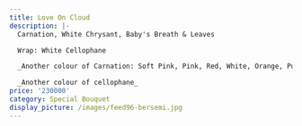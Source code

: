 ```yaml
---
title: Love On Cloud
description: |-
  Carnation, White Chrysant, Baby's Breath & Leaves

  Wrap: White Cellophane

  _Another colour of Carnation: Soft Pink, Pink, Red, White, Orange, Purple_

  _Another colour of cellophane_
price: '230000'
category: Special Bouquet
display_picture: /images/feed96-bersemi.jpg
---
```


